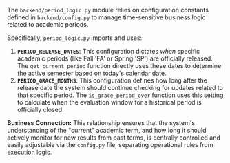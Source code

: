 The `backend/period_logic.py` module relies on configuration constants defined in `backend/config.py` to manage time-sensitive business logic related to academic periods.

Specifically, `period_logic.py` imports and uses:
1.  **`PERIOD_RELEASE_DATES`**: This configuration dictates *when* specific academic periods (like Fall 'FA' or Spring 'SP') are officially released. The `get_current_period` function directly uses these dates to determine the active semester based on today's calendar date.
2.  **`PERIOD_GRACE_MONTHS`**: This configuration defines how long after the release date the system should continue checking for updates related to that specific period. The `is_grace_period_over` function uses this setting to calculate when the evaluation window for a historical period is officially closed.

**Business Connection:**
This relationship ensures that the system's understanding of the "current" academic term, and how long it should actively monitor for new results from past terms, is centrally controlled and easily adjustable via the `config.py` file, separating operational rules from execution logic.